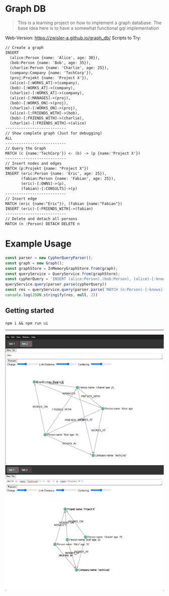 # Graph DB 
> This is a learning project on how to implement a graph database.
> The base idea here is to have a somewhat functional gql implementation

Web-Version: https://zwisler-a.github.io/graph_db/
Scripts to Try:
```
// Create a graph
INSERT
  (alice:Person {name: 'Alice', age: 30}),
  (bob:Person {name: 'Bob', age: 35}),
  (charlie:Person {name: 'Charlie', age: 25}),
  (company:Company {name: 'TechCorp'}),
  (proj:Projekt {name: 'Project X'}),
  (alice)-[:WORKS_AT]->(company),
  (bob)-[:WORKS_AT]->(company),
  (charlie)-[:WORKS_AT]->(company),
  (alice)-[:MANAGES]->(proj),
  (bob)-[:WORKS_ON]->(proj),
  (charlie)-[:WORKS_ON]->(proj),
  (alice)-[:FRIENDS_WITH]->(bob),
  (bob)-[:FRIENDS_WITH]->(charlie),
  (charlie)-[:FRIENDS_WITH]->(alice)
---------------------------
// Show complete graph (Just for debugging)
ALL
---------------------------
// Query the Graph
MATCH (c {name:'TechCorp'}) <- (b) -> (p {name:'Project X'})
---------------------------
// Insert nodes and edges 
MATCH (p:Projekt {name: "Project X"})
INSERT (eric:Person {name: 'Eric', age: 25}), 
       (fabian:Person {name: 'Fabian', age: 25}),
       (eric)-[:OWNS]->(p),
       (fabian)-[:CONSULTS]->(p)
---------------------------
// Insert edge
MATCH (eric {name:"Eric"}), (fabian {name:"Fabian"})
INSERT (eric)-[:FRIENDS_WITH]->(fabian)
---------------------------
// Delete and detach all persons
MATCH (n :Person) DETACH DELETE n
```

# Example Usage

```ts
const parser = new CypherQueryParser();
const graph = new Graph();
const graphStore = InMemoryGraphStore.from(graph);
const queryService = QueryService.from(graphStore);
const cypherQuery = `INSERT (alice:Person),(bob:Person), (alice)-[:knows]->(bob)`;
queryService.query(parser.parse(cypherQuery))
const res = queryService.query(parser.parse(`MATCH (n:Person)-[:knows]->(m)`));
console.log(JSON.stringify(res, null, 2))
```

## Getting started
`npm i && npm run ui`

---
![img.png](docs/img.png)
![img.png](docs/img_1.png)